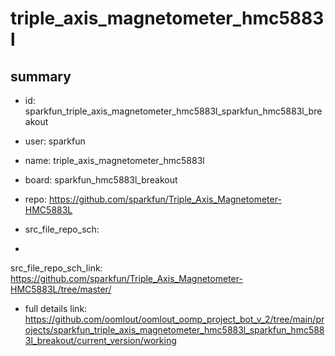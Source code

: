 # triple_axis_magnetometer_hmc5883l
 
## summary 
* id: sparkfun_triple_axis_magnetometer_hmc5883l_sparkfun_hmc5883l_breakout
* user: sparkfun
* name: triple_axis_magnetometer_hmc5883l
* board: sparkfun_hmc5883l_breakout
* repo: https://github.com/sparkfun/Triple_Axis_Magnetometer-HMC5883L



* src_file_repo_sch: 
*
 src_file_repo_sch_link: https://github.com/sparkfun/Triple_Axis_Magnetometer-HMC5883L/tree/master/
* full details link: https://github.com/oomlout/oomlout_oomp_project_bot_v_2/tree/main/projects/sparkfun_triple_axis_magnetometer_hmc5883l_sparkfun_hmc5883l_breakout/current_version/working  







